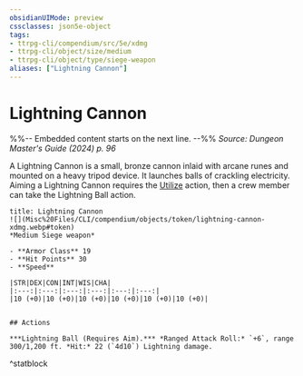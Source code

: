 ```yaml
---
obsidianUIMode: preview
cssclasses: json5e-object
tags:
- ttrpg-cli/compendium/src/5e/xdmg
- ttrpg-cli/object/size/medium
- ttrpg-cli/object/type/siege-weapon
aliases: ["Lightning Cannon"]
---
```

# Lightning Cannon
%%-- Embedded content starts on the next line. --%%
*Source: Dungeon Master's Guide (2024) p. 96*  

A Lightning Cannon is a small, bronze cannon inlaid with arcane runes and mounted on a heavy tripod device. It launches balls of crackling electricity. Aiming a Lightning Cannon requires the [Utilize](Misc%20Files/CLI/rules/actions.md#Utilize) action, then a crew member can take the Lightning Ball action.

```ad-statblock
title: Lightning Cannon
![](Misc%20Files/CLI/compendium/objects/token/lightning-cannon-xdmg.webp#token)
*Medium Siege weapon*

- **Armor Class** 19
- **Hit Points** 30
- **Speed** 

|STR|DEX|CON|INT|WIS|CHA|
|:---:|:---:|:---:|:---:|:---:|:---:|
|10 (+0)|10 (+0)|10 (+0)|10 (+0)|10 (+0)|10 (+0)|


## Actions

***Lightning Ball (Requires Aim).*** *Ranged Attack Roll:* `+6`, range 300/1,200 ft. *Hit:* 22 (`4d10`) Lightning damage.
```
^statblock